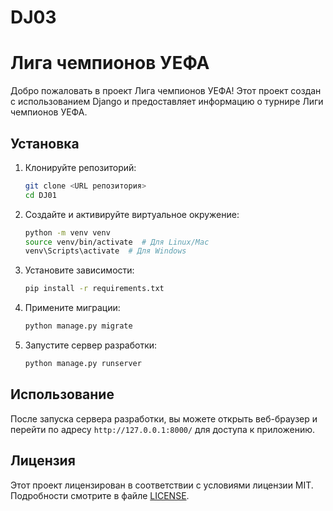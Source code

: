 # DJ03
 
# Лига чемпионов УЕФА

Добро пожаловать в проект Лига чемпионов УЕФА! Этот проект создан с использованием Django и предоставляет информацию о турнире Лиги чемпионов УЕФА.


## Установка

1. Клонируйте репозиторий:
    ```sh
    git clone <URL репозитория>
    cd DJ01
    ```

2. Создайте и активируйте виртуальное окружение:
    ```sh
    python -m venv venv
    source venv/bin/activate  # Для Linux/Mac
    venv\Scripts\activate  # Для Windows
    ```

3. Установите зависимости:
    ```sh
    pip install -r requirements.txt
    ```

4. Примените миграции:
    ```sh
    python manage.py migrate
    ```

5. Запустите сервер разработки:
    ```sh
    python manage.py runserver
    ```

## Использование

После запуска сервера разработки, вы можете открыть веб-браузер и перейти по адресу `http://127.0.0.1:8000/` для доступа к приложению.

## Лицензия

Этот проект лицензирован в соответствии с условиями лицензии MIT. Подробности смотрите в файле [LICENSE](LICENSE).
